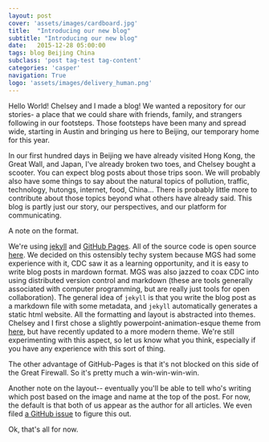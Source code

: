 ```yaml
---
layout: post
cover: 'assets/images/cardboard.jpg'
title:  "Introducing our new blog"
subtitle: "Introducing our new blog"
date:   2015-12-28 05:00:00
tags: blog Beijing China
subclass: 'post tag-test tag-content'
categories: 'casper'
navigation: True
logo: 'assets/images/delivery_human.png'
---
```


Hello World!  Chelsey and I made a blog!  We wanted a repository for our stories- a place that we could share with friends, family, and strangers following in our footsteps.  Those footsteps have been many and spread wide, starting in Austin and bringing us here to Beijing, our temporary home for this year.

In our first hundred days in Beijing we have already visited Hong Kong, the Great Wall, and Japan, I've already broken two toes, and Chelsey bought a scooter.  You can expect blog posts about those trips soon.  We will probably also have some things to say about the natural topics of pollution, traffic, technology, hutongs, internet, food, China...  There is probably little more to contribute about those topics beyond what others have already said.  This blog is partly just our story, our perspectives, and our platform for communicating.

A note on the format.  

We're using [jekyll](http://jekyllrb.com) and [GitHub Pages](http://pages.github.com).  All of the source code is open source [here](http://www.github.com/chugly).  We decided on this ostensibly techy system because MGS had some experience with it, CDC saw it as a learning opportunity, and it is easy to write blog posts in mardown format.  MGS was also jazzed to coax CDC into using distributed version control and markdown (these are tools generally associated with computer programming, but are really just tools for open collaboration).  The general idea of `jekyll` is that you write the blog post as a markdown file with some metadata, and `jekyll` automatically generates a static html website.  All the formatting and layout is abstracted into themes.  Chelsey and I first chose a slightly powerpoint-animation-esque theme from [here](http://jekyllthemes.org), but have recently updated to a more modern theme.  We're still experimenting with this aspect, so let us know what you think, especially if you have any experience with this sort of thing.  

The other advantage of GitHub-Pages is that it's not blocked on this side of the Great Firewall.  So it's pretty much a win-win-win-win.

Another note on the layout-- eventually you'll be able to tell who's writing which post based on the image and name at the top of the post.  For now, the default is that both of us appear as the author for all articles.  We even filed [a GitHub issue](https://github.com/biomadeira/jasper/issues/10) to figure this out.

Ok, that's all for now.